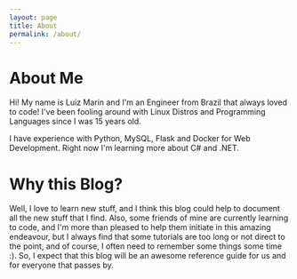 ```yaml
---
layout: page
title: About
permalink: /about/
---
```


# About Me

Hi! My name is Luiz Marin and I'm an Engineer from Brazil that always loved to code! I've been fooling around with Linux Distros and Programming Languages since I was 15 years old.

I have experience with Python, MySQL, Flask and Docker for Web Development. Right now I'm learning more about C# and .NET.

# Why this Blog?

Well, I love to learn new stuff, and I think this blog could help to document all the new stuff that I find. Also, some friends of mine are currently learning to code, and I'm more than pleased to help them initiate in this amazing endeavour, but I always find that some tutorials are too long or not direct to the point, and of course, I often need to remember some things some time :). So, I expect that this blog will be an awesome reference guide for us and for everyone that passes by.

